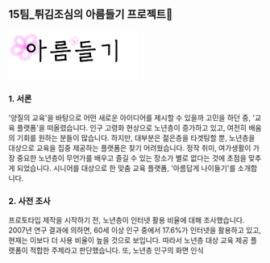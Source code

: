 ## 15팀_튀김조심의 아름들기 프로젝트🌸
 <img src="/presentation/아름들기2.png" height="100px" align="center"/>
 
### 1. 서론
 '양질의 교육'을 바탕으로 어떤 새로운 아이디어를 제시할 수 있을까 고민을 하던 중, '교육 플랫폼'을 떠올렸습니다. 
 인구 고령화 현상으로 노년층이 증가하고 있고, 여전히 배움의 기회를 원하는 분들이 많습니다. 
 하지만, 대부분은 젊은층을 타겟팅할 뿐, 노년층을 대상으로 교육을 집중 제공하는 플랫폼은 찾기 어려웠습니다. 
 정작 취미, 여가생활이 가장 중요한 노년층이 무언가를 배우고 즐길 수 있는 장소가 별로 없다는 것에 초점을 맞추게 되었습니다.
 시니어를 대상으로 한 맞춤 교육 플랫폼, '아름답게 나이들기'를 소개합니다.
 

 ### 2. 사전 조사
  프로토타입 제작을 시작하기 전, 노년층이 인터넷 활용 비율에 대해 조사했습니다. 
  2007년 연구 결과에 의하면, 60세 이상 인구 중에서 17.6%가 인터넷을 활용하고 있고, 현재는 이보다 더 사용 비율이 높을 것으로 보입니다.
  따라서 노년층 대상 교육 제공 플랫폼이 적합한 주제라고 판단했습니다.
   또, 노년층 인구의 화면 인식
  

